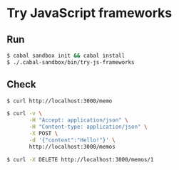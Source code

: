 # Try JavaScript frameworks

## Run

```sh
$ cabal sandbox init && cabal install
$ ./.cabal-sandbox/bin/try-js-frameworks
```

## Check

```sh
$ curl http://localhost:3000/memo

$ curl -v \
       -H "Accept: application/json" \
       -H "Content-type: application/json" \
       -X POST \
       -d '{"content":"Hello!"}' \
       http://localhost:3000/memos

$ curl -X DELETE http://localhost:3000/memos/1
```


